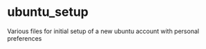 ubuntu_setup
============

Various files for initial setup of a new ubuntu account with personal preferences
